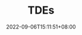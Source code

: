 ---
title: "TDEs"
date: 2022-09-06T15:11:51+08:00
draft: false
# description
description: "This is meta description"
---
